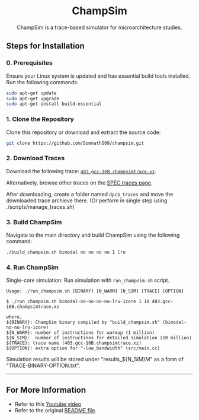 <h1 align="center">ChampSim</h1>
<p align="center">ChampSim is a trace-based simulator for microarchitecture studies.</p>

## Steps for Installation

### 0. Prerequisites
Ensure your Linux system is updated and has essential build tools installed. Run the following commands:

```bash
sudo apt-get update
sudo apt-get upgrade
sudo apt-get install build-essential
```

### 1. Clone the Repository
Clone this repository or download and extract the source code:

```bash
git clone https://github.com/SomnathS09/champsim.git
```

### 2. Download Traces
Download the following trace: [`403.gcc-16B.champsimtrace.xz`](https://dpc3.compas.cs.stonybrook.edu/champsim-traces/speccpu/403.gcc-16B.champsimtrace.xz).

Alternatively, browse other traces on the [SPEC traces page](https://dpc3.compas.cs.stonybrook.edu/champsim-traces/speccpu/).

After downloading, create a folder named `dpc3_traces` and move the downloaded trace archieve there.
(Or perform in single step using ./scripts/manage_traces.sh)

### 3. Build ChampSim
Navigate to the main directory and build ChampSim using the following command:

```bash
./build_champsim.sh bimodal no no no no 1 lru
```

### 4. Run ChampSim
Single-core simulation: Run simulation with `run_champsim.sh` script.

```
Usage: ./run_champsim.sh [BINARY] [N_WARM] [N_SIM] [TRACE] [OPTION]

$ ./run_champsim.sh bimodal-no-no-no-no-lru-1core 1 10 403.gcc-16B.champsimtrace.xz

where,
${BINARY}: ChampSim binary compiled by "build_champsim.sh" (bimodal-no-no-lru-1core)
${N_WARM}: number of instructions for warmup (1 million)
${N_SIM}:  number of instructinos for detailed simulation (10 million)
${TRACE}: trace name (403.gcc-16B.champsimtrace.xz)
${OPTION}: extra option for "-low_bandwidth" (src/main.cc)
```
Simulation results will be stored under "results_${N_SIM}M" as a form of "TRACE-BINARY-OPTION.txt".<br>

---

## For More Information
- Refer to this [Youtube video](https://www.youtube.com/watch?v=-ud3bqHaBCk&authuser=0)
- Refer to the original [README file](/README-original.md).
